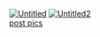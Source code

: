 <a href="https://ibb.co/zPjH3PT"><img src="https://i.ibb.co/KVRztVp/Untitled.png" alt="Untitled" border="0"></a>
<a href="https://ibb.co/f0JJ0dL"><img src="https://i.ibb.co/12cc2Gj/Untitled2.png" alt="Untitled2" border="0"></a><br /><a target='_blank' href='https://imgbb.com/'>post pics</a><br />
